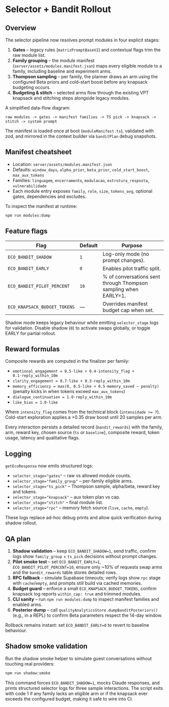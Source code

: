 # Selector + Bandit Rollout

## Overview

The selector pipeline now resolves prompt modules in four explicit stages:

1. **Gates** – legacy rules (`matrizPromptBaseV2`) and contextual flags trim the raw module list.
2. **Family grouping** – the module manifest (`server/assets/modules.manifest.json`) maps every eligible module to a family, including baseline and experiment arms.
3. **Thompson sampling** – per family, the planner draws an arm using the configured Beta priors and cold-start boost before any knapsack budgeting occurs.
4. **Budgeting & stitch** – selected arms flow through the existing VPT knapsack and stitching steps alongside legacy modules.

A simplified data-flow diagram:

```
raw modules -> gates -> manifest families -> TS pick -> knapsack -> stitch -> system prompt
```

The manifest is loaded once at boot (`moduleManifest.ts`), validated with zod, and mirrored in the context builder via `banditPlan` debug snapshots.

## Manifest cheatsheet

* Location: `server/assets/modules.manifest.json`
* Defaults: `window_days`, `alpha_prior`, `beta_prior`, `cold_start_boost`, `max_aux_tokens`
* Families: `linguagem`, `encerramento`, `modulacao`, `estrutura_resposta`, `vulnerabilidade`
* Each module entry exposes `family`, `role`, `size`, `tokens_avg`, optional gates, dependencies and excludes.

To inspect the manifest at runtime:

```bash
npm run modules:dump
```

## Feature flags

| Flag | Default | Purpose |
| --- | --- | --- |
| `ECO_BANDIT_SHADOW` | `1` | Log-only mode (no prompt changes). |
| `ECO_BANDIT_EARLY` | `0` | Enables pilot traffic split. |
| `ECO_BANDIT_PILOT_PERCENT` | `10` | % of conversations sent through Thompson sampling when EARLY=1. |
| `ECO_KNAPSACK_BUDGET_TOKENS` | — | Overrides manifest budget cap when set. |

Shadow mode keeps legacy behaviour while emitting `selector_stage` logs for validation. Disable shadow (`0`) to activate swaps globally, or toggle EARLY for partial rollout.

## Reward formulas

Composite rewards are computed in the finalizer per family:

* `emotional_engagement = 0.5·like + 0.4·intensity_flag + 0.1·reply_within_10m`
* `clarity_engagement = 0.7·like + 0.3·reply_within_10m`
* `memory_efficiency = max(0, 0.5·like + 0.5·memory_saved − penalty)` (penalty kicks in when tokens exceed `max_aux_tokens`)
* `dialogue_continuation = 1.0·reply_within_10m`
* `like_bias = 1.0·like`

Where `intensity_flag` comes from the technical block (`intensidade >= 7`). Cold-start exploration applies a +0.35 draw boost until 20 samples per arm.

Every interaction persists a detailed record (`bandit_rewards`) with the family, arm, reward key, chosen source (`ts` or `baseline`), composite reward, token usage, latency and qualitative flags.

## Logging

`getEcoResponse` now emits structured logs:

* `selector_stage="gates"` – raw vs allowed module counts.
* `selector_stage="family_group"` – per-family eligible arms.
* `selector_stage="ts_pick"` – Thompson sample, alpha/beta, reward key and tokens.
* `selector_stage="knapsack"` – aux token plan vs cap.
* `selector_stage="stitch"` – final module list.
* `selector_stage="rpc"` – memory fetch source (`live`, `cache`, `empty`).

These logs replace ad-hoc debug prints and allow quick verification during shadow rollout.

## QA plan

1. **Shadow validation** – keep `ECO_BANDIT_SHADOW=1`, send traffic, confirm logs show `family_group` + `ts_pick` decisions without prompt changes.
2. **Pilot smoke test** – set `ECO_BANDIT_EARLY=1`, `ECO_BANDIT_PILOT_PERCENT=10`, ensure only ~10% of requests swap arms and the `bandit_rewards` table stores detailed rows.
3. **RPC fallback** – simulate Supabase timeouts; verify logs show `rpc` stage with `cache`/`empty`, and prompts still build via cached memories.
4. **Budget guard** – enforce a small `ECO_KNAPSACK_BUDGET_TOKENS`, confirm knapsack log reports `within_cap: true` and trimmed modules.
5. **CLI sanity** – run `npm run modules:dump` to inspect manifest families and enabled arms.
6. **Posterior dump** – call `qualityAnalyticsStore.dumpBanditPosteriors()` (e.g., in a REPL) to confirm Beta parameters respect the 14-day window.

Rollback remains instant: set `ECO_BANDIT_EARLY=0` to revert to baseline behaviour.

## Shadow smoke validation

Run the shadow smoke helper to simulate guest conversations without touching real providers:

```bash
npm run shadow:smoke
```

This command forces `ECO_BANDIT_SHADOW=1`, mocks Claude responses, and prints structured selector logs for three sample interactions. The script exits with code 1 if any family lacks an eligible arm or if the knapsack ever exceeds the configured budget, making it safe to wire into CI.
